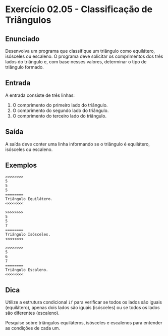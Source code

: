 # Exercício 02.05 - Classificação de Triângulos

## Enunciado

Desenvolva um programa que classifique um triângulo como equilátero, isósceles ou escaleno. O programa deve solicitar os comprimentos dos três lados do triângulo e, com base nesses valores, determinar o tipo de triângulo formado.

## Entrada

A entrada consiste de três linhas:

1. O comprimento do primeiro lado do triângulo.
2. O comprimento do segundo lado do triângulo.
3. O comprimento do terceiro lado do triângulo.

## Saída

A saída deve conter uma linha informando se o triângulo é equilátero, isósceles ou escaleno.

## Exemplos

```plaintext
>>>>>>>>
5
5
5
========
Triângulo Equilátero.
<<<<<<<<

>>>>>>>>
5
5
7
========
Triângulo Isósceles.
<<<<<<<<

>>>>>>>>
5
6
7
========
Triângulo Escaleno.
<<<<<<<<
```

## Dica

Utilize a estrutura condicional `if` para verificar se todos os lados são iguais (equilátero), apenas dois lados são iguais (isósceles) ou se todos os lados são diferentes (escaleno).

Pesquise sobre triângulos equiláteros, isósceles e escalenos para entender as condições de cada um.
